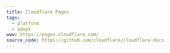 ```yaml
---
title: Cloudflare Pages
tags:
  - platform
  - adopt
www: https://pages.cloudflare.com/
source_code: https://github.com/cloudflare/cloudflare-docs
---
```



